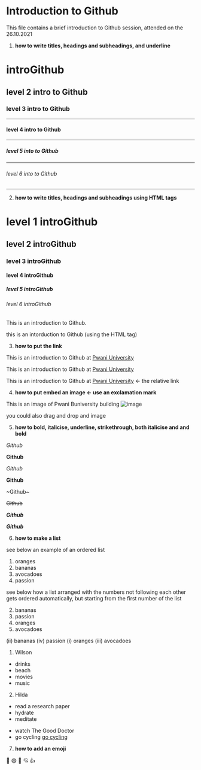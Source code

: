 # Introduction to Github

This file contains a brief introduction to Github session, attended on the 26.10.2021

1. **how to write titles, headings and subheadings, and underline**

# introGithub
## level 2 intro to Github
### level 3 intro to Github
---
#### level 4 intro to Github
---
##### level 5 into to Github
---
###### level 6 into to Github
---
2. **how to write titles, headings and subheadings using HTML tags**
<h1> level 1 introGithub </h1>
<h2> level 2 introGithub </h2>
<h3> level 3 introGithub </h3>
<h4> level 4 introGithub </h4>
<h5> level 5 introGithub </h5>
<h6> level 6 introGithub </h6>


This is an introduction to Github.
<p> this is an intorduction to Github (using the HTML tag) </p>

3. **how to put the link**

This is an introduction to Github at [Pwani University](https://pu.ac.ke/index.php/en/ "this is a hover description to the hyperlink")

This is an introduction to Github at [Pwani University](https://www.pu.ac.ke/index.php/en/)

This is an introduction to Github at [Pwani University](www.pu.ac.ke/index.php/en/ "this is a hover description to the hyperlink") <- the relative link

4. **how to put embed an image <- use an exclamation mark**

This is an image of Pwani Buniversity building ![image](https://user-images.githubusercontent.com/92791355/139224788-075290ed-f0b4-4314-888c-54913bf6ba7e.png)

you could also drag and drop and image

5. **how to bold, italicise, underline, strikethrough, both italicise and and bold**

*Github*

**Github**

_Github_

__Github__

~Github~

~~Github~~

___Github___

***Github***

6. **how to make a list**

see below an example of an ordered list

1. oranges
2. bananas
3. avocadoes
4. passion

see below how a list arranged with the numbers not following each other gets ordered automatically, but starting from the first number of the list

2. bananas
4. passion
1. oranges
3. avocadoes

(ii) bananas
(iv) passion
(i) oranges
(iii) avocadoes

1. Wilson
- drinks
- beach
- movies
- music
2. Hilda
- read a research paper
- hydrate
- meditate
* watch The Good Doctor
* go cycling
<u> go cycling </u>

7. **how to add an emoji**

:tada:
:smile:
:wave:
:cupid:
:+1:
